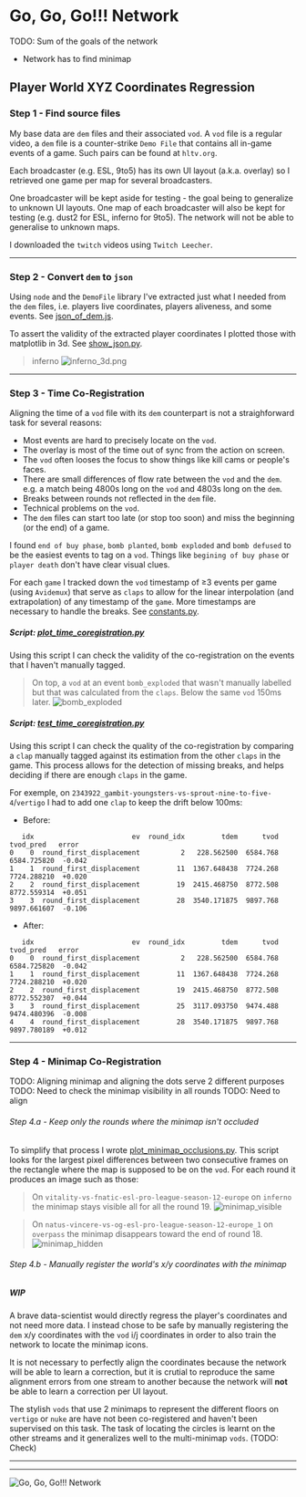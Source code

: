 # Go, Go, Go!!! Network

TODO: Sum of the goals of the network
- Network has to find minimap


## Player World XYZ Coordinates Regression
### Step 1 - Find source files
My base data are `dem` files and their associated `vod`. A `vod` file is a regular video, a `dem` file is a counter-strike `Demo File` that contains all in-game events of a game. Such pairs can be found at `hltv.org`.

Each broadcaster (e.g. ESL, 9to5) has its own UI layout (a.k.a. overlay) so I retrieved one game per map for several broadcasters.

One broadcaster will be kept aside for testing - the goal being to generalize to unknown UI layouts. One map of each broadcaster will also be kept for testing (e.g. dust2 for ESL, inferno for 9to5). The network will not be able to generalise to unknown maps.

I downloaded the `twitch` videos using `Twitch Leecher`.

---

### Step 2 - Convert `dem` to `json`
Using `node` and the `DemoFile` library I've extracted just what I needed from the `dem` files, i.e. players live coordinates, players aliveness, and some events. See [json_of_dem.js](json_of_dem.js).

To assert the validity of the extracted player coordinates I plotted those with matplotlib in 3d. See [show_json.py](show_json.py).

> inferno
![inferno_3d.png](images/inferno_3d.png)

---

### Step 3 - Time Co-Registration
Aligning the time of a `vod` file with its `dem` counterpart is not a straighforward task for several reasons:
- Most events are hard to precisely locate on the `vod`.
- The overlay is most of the time out of sync from the action on screen.
- The `vod` often looses the focus to show things like kill cams or people's faces.
- There are small differences of flow rate between the `vod` and the `dem`. e.g. a match being 4800s long on the `vod` and 4803s long on the `dem`.
- Breaks between rounds not reflected in the `dem` file.
- Technical problems on the `vod`.
- The `dem` files can start too late (or stop too soon) and miss the beginning (or the end) of a game.

I found `end of buy phase`, `bomb planted`, `bomb exploded` and `bomb defused` to be the easiest events to tag on a `vod`. Things like `begining of buy phase` or `player death` don't have clear visual clues.

For each `game` I tracked down the `vod` timestamp of ≥3 events per game (using `Avidemux`) that serve as `claps` to allow for the linear interpolation (and extrapolation) of any timestamp of the `game`.
More timestamps are necessary to handle the breaks. See [constants.py](constants.py).

##### Script: [plot_time_coregistration.py](plot_time_coregistration.py)
Using this script I can check the validity of the co-registration on the events that I haven't manually tagged.

> On top, a `vod` at an event `bomb_exploded` that wasn't manually labelled but that was calculated from the `claps`. Below the same `vod` 150ms later.
![bomb_exploded](images/bomb_exploded.png)

##### Script: [test_time_coregistration.py](test_time_coregistration.py)
Using this script I can check the quality of the co-registration by comparing a `clap` manually tagged against its estimation from the other `claps` in the game.
This process allows for the detection of missing breaks, and helps deciding if there are enough `claps` in the game.

For exemple, on `2343922_gambit-youngsters-vs-sprout-nine-to-five-4`/`vertigo` I had to add one `clap` to keep the drift below 100ms:

- Before:
```
   idx                        ev  round_idx         tdem      tvod    tvod_pred   error
0    0  round_first_displacement          2   228.562500  6584.768  6584.725820  -0.042
1    1  round_first_displacement         11  1367.648438  7724.268  7724.288210  +0.020
2    2  round_first_displacement         19  2415.468750  8772.508  8772.559314  +0.051
3    3  round_first_displacement         28  3540.171875  9897.768  9897.661607  -0.106
```

- After:
```
   idx                        ev  round_idx         tdem      tvod    tvod_pred   error
0    0  round_first_displacement          2   228.562500  6584.768  6584.725820  -0.042
1    1  round_first_displacement         11  1367.648438  7724.268  7724.288210  +0.020
2    2  round_first_displacement         19  2415.468750  8772.508  8772.552307  +0.044
3    3  round_first_displacement         25  3117.093750  9474.488  9474.480396  -0.008
4    4  round_first_displacement         28  3540.171875  9897.768  9897.780189  +0.012
```

---

### Step 4 - Minimap Co-Registration
TODO: Aligning minimap and aligning the dots serve 2 different purposes
TODO: Need to check the minimap visibility in all rounds
TODO: Need to align

###### Step 4.a - Keep only the rounds where the minimap isn't occluded
To simplify that process I wrote [plot_minimap_occlusions.py](plot_minimap_occlusions.py).
This script looks for the largest pixel differences between two consecutive frames on the rectangle where the map is supposed to be on the `vod`.
For each round it produces an image such as those:

> On `vitality-vs-fnatic-esl-pro-league-season-12-europe` on `inferno` the minimap stays visible all for all the round 19.
![minimap_visible](images/minimap_visible.png)

> On `natus-vincere-vs-og-esl-pro-league-season-12-europe_1` on `overpass` the minimap disappears toward the end of round 18.
![minimap_hidden](images/minimap_hidden.png)

###### Step 4.b - Manually register the world's x/y coordinates with the minimap


##### WIP

A brave data-scientist would directly regress the player's coordinates and not need more data. I instead chose to be safe by manually registering the `dem` x/y coordinates with the `vod` i/j coordinates in order to also train the network to locate the minimap icons.

It is not necessary to perfectly align the coordinates because the network will be able to learn a correction, but it is crutial to reproduce the same alignment errors from one stream to another because the network will __not__ be able to learn a correction per UI layout.

The stylish `vods` that use 2 minimaps to represent the different floors on `vertigo` or `nuke` are have not been co-registered and haven't been supervised on this task. The task of locating the circles is learnt on the other streams and it generalizes well to the multi-minimap `vods`. (TODO: Check)

---

---

![Go, Go, Go!!! Network](images/gogogo.jpg)
